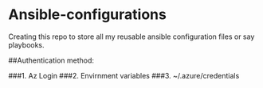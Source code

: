 # Ansible-configurations
Creating this repo to store all my reusable ansible configuration files or say playbooks.

##Authentication method:

###1. Az Login 
###2. Envirnment variables
###3. ~/.azure/credentials

